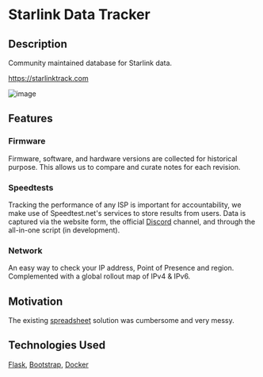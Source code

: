 # Starlink Data Tracker
## Description
Community maintained database for Starlink data.

https://starlinktrack.com

![image](https://user-images.githubusercontent.com/60691199/206889964-3fc4651e-7e67-41b7-b845-299589c6a2e3.png)


## Features
### Firmware
Firmware, software, and hardware versions are collected for historical purpose. This allows us to compare and curate notes for each revision.

### Speedtests
Tracking the performance of any ISP is important for accountability, we make use of Speedtest.net's services to store results from users. Data is captured via the website form, the official [Discord](https://discord.gg/Rr2u4ystEe) channel, and through the all-in-one script (in development).

### Network
An easy way to check your IP address, Point of Presence and region. Complemented with a global rollout map of IPv4 & IPv6.

## Motivation
The existing [spreadsheet](https://docs.google.com/spreadsheets/d/1nsdLZ34VVX1qNVlDlAErzLov-fb_ZWgpYAQJWp_W8ic) solution was cumbersome and very messy.

## Technologies Used
[Flask](https://flask.palletsprojects.com),
[Bootstrap](https://getbootstrap.com),
[Docker](https://www.docker.com)
